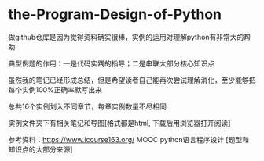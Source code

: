 # the-Program-Design-of-Python
做github仓库是因为觉得资料确实很棒，实例的运用对理解python有非常大的帮助

典型例题的作用：一是代码实践的指导；二是串联大部分核心知识点

虽然我的笔记已经形成总结，但是希望读者自己能再次尝试理解消化，至少能够把每个实例100%正确率默写出来

总共16个实例划入不同章节，每章实例数量不尽相同

实例文件夹下有相关笔记和导图[格式都是html, 下载后用浏览器打开阅读]

参考资料：https://www.icourse163.org/  MOOC python语言程序设计  [题型和知识点的大部分来源]
